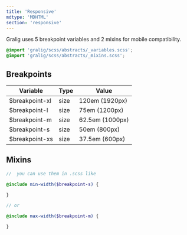 ```yaml
---
title: 'Responsive'
mdtype: 'MDHTML'
section: 'responsive'
---
```


Gralig uses 5 breakpoint variables and 2 mixins for mobile compatibility.

```scss
@import 'gralig/scss/abstracts/_variables.scss';
@import 'gralig/scss/abstracts/_mixins.scss';
```

## Breakpoints

<div class="gra-s-wrapper">
  <div class="table-wrapper">
    <table class="table table-bordered">
      <thead>
        <tr>
          <th>Variable</th>
          <th>Type</th>
          <th>Value</th>
        </tr>
      </thead>
      <tbody>
        <tr>
          <td>$breakpoint-xl</td>
          <td>size</td>
          <td>120em (1920px)</td>
        </tr>
        <tr>
          <td>$breakpoint-l</td>
          <td>size</td>
          <td>75em (1200px)</td>
        </tr>
        <tr>
          <td>$breakpoint-m</td>
          <td>size</td>
          <td>62.5em (1000px)</td>
        </tr>
        <tr>
          <td>$breakpoint-s</td>
          <td>size</td>
          <td>50em (800px)</td>
        </tr>
        <tr>
          <td>$breakpoint-xs</td>
          <td>size</td>
          <td>37.5em (600px)</td>
        </tr>
      </tbody>
    </table>
  </div>
</div>

## Mixins

```scss
//  you can use them in .scss like

@include min-width($breakpoint-s) {

}

// or

@include max-width($breakpoint-m) {

}
```